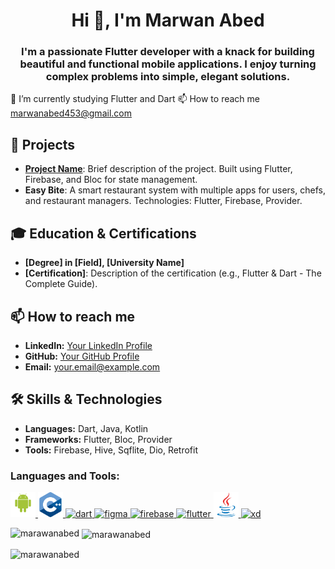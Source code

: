 

<h1 align="center">Hi 👋, I'm Marwan Abed</h1>
<h3 align="center">I'm a passionate Flutter developer with a knack for building beautiful and functional mobile applications. I enjoy turning complex problems into simple, elegant solutions.</h3>


🌱 I’m currently studying Flutter and Dart
📫 How to reach me marwanabed453@gmail.com

## 🚀 Projects
- **[Project Name](link-to-project)**: Brief description of the project. Built using Flutter, Firebase, and Bloc for state management.
- **Easy Bite**: A smart restaurant system with multiple apps for users, chefs, and restaurant managers. Technologies: Flutter, Firebase, Provider.

## 🎓 Education & Certifications
- **[Degree] in [Field], [University Name]**
- **[Certification]**: Description of the certification (e.g., Flutter & Dart - The Complete Guide).
## 📫 How to reach me
- **LinkedIn:** [Your LinkedIn Profile](link-to-linkedin)
- **GitHub:** [Your GitHub Profile](link-to-github)
- **Email:** [your.email@example.com](mailto:your.email@example.com)

## 🛠 Skills & Technologies
- **Languages:** Dart, Java, Kotlin
- **Frameworks:** Flutter, Bloc, Provider
- **Tools:** Firebase, Hive, Sqflite, Dio, Retrofit

<h3 align="left">Languages and Tools:</h3>
<p align="left"> <a href="https://developer.android.com" target="_blank" rel="noreferrer"> <img src="https://raw.githubusercontent.com/devicons/devicon/master/icons/android/android-original-wordmark.svg" alt="android" width="40" height="40"/> </a> <a href="https://www.w3schools.com/cpp/" target="_blank" rel="noreferrer"> <img src="https://raw.githubusercontent.com/devicons/devicon/master/icons/cplusplus/cplusplus-original.svg" alt="cplusplus" width="40" height="40"/> </a> <a href="https://dart.dev" target="_blank" rel="noreferrer"> <img src="https://www.vectorlogo.zone/logos/dartlang/dartlang-icon.svg" alt="dart" width="40" height="40"/> </a> <a href="https://www.figma.com/" target="_blank" rel="noreferrer"> <img src="https://www.vectorlogo.zone/logos/figma/figma-icon.svg" alt="figma" width="40" height="40"/> </a> <a href="https://firebase.google.com/" target="_blank" rel="noreferrer"> <img src="https://www.vectorlogo.zone/logos/firebase/firebase-icon.svg" alt="firebase" width="40" height="40"/> </a> <a href="https://flutter.dev" target="_blank" rel="noreferrer"> <img src="https://www.vectorlogo.zone/logos/flutterio/flutterio-icon.svg" alt="flutter" width="40" height="40"/> </a> <a href="https://www.java.com" target="_blank" rel="noreferrer"> <img src="https://raw.githubusercontent.com/devicons/devicon/master/icons/java/java-original.svg" alt="java" width="40" height="40"/> </a> <a href="https://www.adobe.com/products/xd.html" target="_blank" rel="noreferrer"> <img src="https://cdn.worldvectorlogo.com/logos/adobe-xd.svg" alt="xd" width="40" height="40"/> </a> </p>

<p><img align="left" src="https://github-readme-stats.vercel.app/api/top-langs?username=marawanabed&show_icons=true&locale=en&layout=compact" alt="marawanabed" /></p>

<p>&nbsp;<img align="center" src="https://github-readme-stats.vercel.app/api?username=marawanabed&show_icons=true&locale=en" alt="marawanabed" /></p>

<p><img align="center" src="https://github-readme-streak-stats.herokuapp.com/?user=marawanabed&" alt="marawanabed" /></p>
